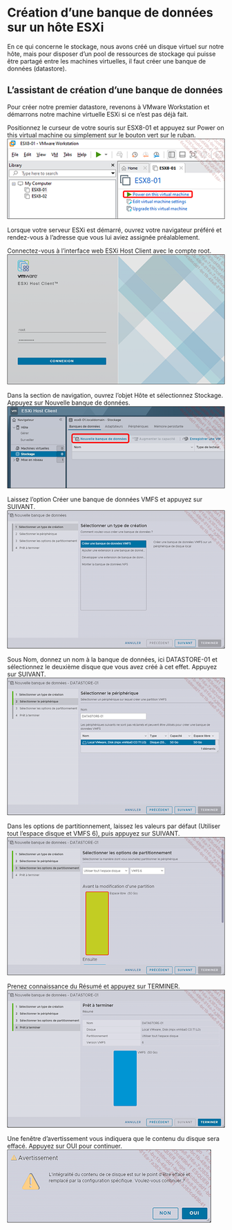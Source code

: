 # Création d’une banque de données sur un hôte ESXi
En ce qui concerne le stockage, nous avons créé un disque virtuel sur notre hôte, mais pour disposer d’un pool de ressources de stockage qui puisse être partagé entre les machines virtuelles, il faut créer une banque de données (datastore).  
## L’assistant de création d’une banque de données
Pour créer notre premier datastore, revenons à VMware Workstation et démarrons notre machine virtuelle ESXi si ce n’est pas déjà fait.  

 Positionnez le curseur de votre souris sur ESX8-01 et appuyez sur Power on this virtual machine ou simplement sur le bouton vert sur le ruban.  
![alt text](images/03EI67.png)  

 Lorsque votre serveur ESXi est démarré, ouvrez votre navigateur préféré et rendez-vous à l’adresse que vous lui aviez assignée préalablement.  

 Connectez-vous à l’interface web ESXi Host Client avec le compte root.  
![alt text](images/03EI69.png)  

 Dans la section de navigation, ouvrez l’objet Hôte et sélectionnez Stockage. Appuyez sur Nouvelle banque de données.  
![alt text](images/03EI70.png)  

 Laissez l’option Créer une banque de données VMFS et appuyez sur SUIVANT.  
![alt text](images/03EI71.png)  

 Sous Nom, donnez un nom à la banque de données, ici DATASTORE-01 et sélectionnez le deuxième disque que vous avez créé à cet effet. Appuyez sur SUIVANT.  
![alt text](images/03EI72.png)  

 Dans les options de partitionnement, laissez les valeurs par défaut (Utiliser tout l’espace disque et VMFS 6), puis appuyez sur SUIVANT.  
![alt text](images/03EI73.png)  

 Prenez connaissance du Résumé et appuyez sur TERMINER.  
![alt text](images/03EI74.png)  

 Une fenêtre d’avertissement vous indiquera que le contenu du disque sera effacé. Appuyez sur OUI pour continuer.  
![alt text](images/03EI75.png)  
